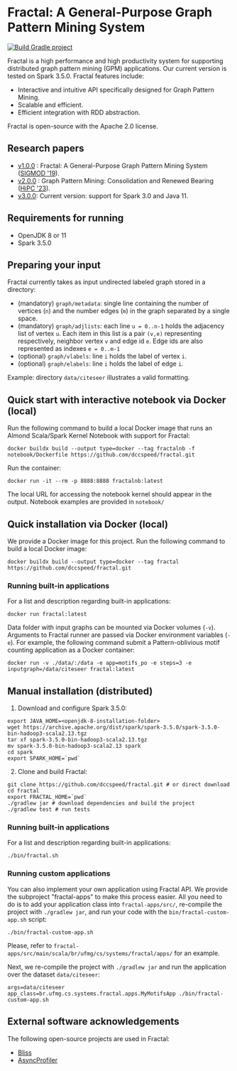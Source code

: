 # Fractal: A General-Purpose Graph Pattern Mining System

[![Build Gradle project](https://github.com/dccspeed/fractal/actions/workflows/build-gradle-project.yml/badge.svg)](https://github.com/dccspeed/fractal/actions/workflows/build-gradle-project.yml)

Fractal is a high performance and high productivity system for supporting distributed graph
pattern mining (GPM) applications. Our current version is tested on Spark 3.5.0.
Fractal features include:
* Interactive and intuitive API specifically designed for Graph Pattern Mining.
* Scalable and efficient.
* Efficient integration with RDD abstraction.

Fractal is open-source with the Apache 2.0 license.

## Research papers

* [v1.0.0](https://github.com/dccspeed/fractal/releases/tag/v1.0.0) : Fractal: A General-Purpose Graph Pattern Mining System ([SIGMOD '19](https://dl.acm.org/citation.cfm?id=3319875)).
* [v2.0.0](https://github.com/dccspeed/fractal/releases/tag/v2.0.0) : Graph Pattern Mining: Consolidation and Renewed Bearing ([HiPC '23](https://)).
* [v3.0.0](https://github.com/dccspeed/fractal): Current version: support for Spark 3.0 and Java 11.

## Requirements for running

* OpenJDK 8 or 11
* Spark 3.5.0

## Preparing your input
Fractal currently takes as input undirected labeled graph stored in a 
directory:

* (mandatory) ```graph/metadata```: single line containing the number of 
vertices (```n```) and the number edges (```m```) in the graph separated by 
a single space.
* (mandatory) ```graph/adjlists```: each line ```u = 0..n-1``` holds the 
adjacency list of vertex ```u```. Each item in this list is a pair
```(v,e)``` representing respectively, neighbor vertex ```v``` and edge id ```e```. 
Edge ids are also represented as indexes ```e = 0..m-1```
* (optional) ```graph/vlabels```: line ```i``` holds the label of vertex 
```i```.
* (optional) ```graph/elabels```: line ```i``` holds the label of edge
  ```i```.

Example: directory ```data/citeseer``` illustrates a valid formatting.

## Quick start with interactive notebook via Docker (local)

Run the following command to build a local Docker image that runs an Almond Scala/Spark Kernel Notebook with support
for Fractal:

```
docker buildx build --output type=docker --tag fractalnb -f notebook/Dockerfile https://github.com/dccspeed/fractal.git
```

Run the container:

```
docker run -it --rm -p 8888:8888 fractalnb:latest
```

The local URL for accessing the notebook kernel should appear in the output.
Notebook examples are provided in ```notebook/```

## Quick installation via Docker (local)

We provide a Docker image for this project. Run the following command to build a local Docker image:
```
docker buildx build --output type=docker --tag fractal https://github.com/dccspeed/fractal.git
```

### Running built-in applications

For a list and description regarding built-in applications:

```
docker run fractal:latest
```

Data folder with input graphs can be mounted via Docker volumes (```-v```). Arguments to Fractal runner are passed via 
Docker environment variables (```-e```). For example, the following command submit a Pattern-oblivious motif counting
application as a Docker container:

```
docker run -v ./data/:/data -e app=motifs_po -e steps=3 -e inputgraph=/data/citeseer fractal:latest
```

## Manual installation (distributed)

1. Download and configure Spark 3.5.0:

```
export JAVA_HOME=<openjdk-8-installation-folder>
wget https://archive.apache.org/dist/spark/spark-3.5.0/spark-3.5.0-bin-hadoop3-scala2.13.tgz
tar xf spark-3.5.0-bin-hadoop3-scala2.13.tgz
mv spark-3.5.0-bin-hadoop3-scala2.13 spark
cd spark
export SPARK_HOME=`pwd` 
```

2. Clone and build Fractal:
```
git clone https://github.com/dccspeed/fractal.git # or direct download
cd fractal
export FRACTAL_HOME=`pwd`
./gradlew jar # download dependencies and build the project
./gradlew test # run tests
```

### Running built-in applications

For a list and description regarding built-in applications:

```$xslt
./bin/fractal.sh
```

### Running custom applications

You can also implement your own application using Fractal API. We provide the subproject 
"fractal-apps" to make this process easier. All you need to do is to add your application class
into ```fractal-apps/src/```, re-compile the project with ```./gradlew jar```, and run your
code with the ```bin/fractal-custom-app.sh``` script:

```
./bin/fractal-custom-app.sh
```

Please, refer to
```fractal-apps/src/main/scala/br/ufmg/cs/systems/fractal/apps/```
for an example.

Next, we re-compile the project with ```./gradlew jar``` and run the
 application over
the dataset ```data/citeseer```:

```
args=data/citeseer app_class=br.ufmg.cs.systems.fractal.apps.MyMotifsApp ./bin/fractal-custom-app.sh
```

## External software acknowledgements

The following open-source projects are used in Fractal:

- [Bliss](http://www.tcs.hut.fi/Software/bliss/)
- [AsyncProfiler](https://github.com/jvm-profiling-tools/async-profiler)
